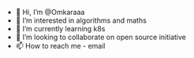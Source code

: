 - 👋 Hi, I’m @Omkaraaa
- 👀 I’m interested in algorithms and maths
- 🌱 I’m currently learning k8s
- 💞️ I’m looking to collaborate on open source initiative
- 📫 How to reach me - email

